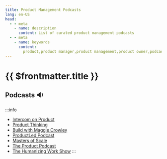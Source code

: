 ```yaml
---
title: Product Management Podcasts
lang: en-US
head:
  - - meta
    - name: description
      content: List of curated product management podcasts
  - - meta
    - name: keywords
      content:
        product,product manager,product management,product owner,podcasts, audio
---
```


# {{ $frontmatter.title }}

## Podcasts :sound:

:::info

- [Intercom on Product](https://podcasts.apple.com/ca/podcast/intercom-on-product/id1462264923)
- [Product Thinking](https://podcasts.apple.com/gb/podcast/product-thinking/id1550800132)
- [Build with Maggie Crowley](https://podcasts.apple.com/ca/podcast/build-with-maggie-crowley/id1445050691)
- [ProductLed Podcast](https://podcasts.apple.com/us/podcast/productled-podcast/id1491416462)
- [Masters of Scale](https://podcasts.apple.com/us/podcast/masters-of-scale/id1227971746)
- [The Product Podcast](https://open.spotify.com/show/1XBrhVLsQOIAv3KFBqnzrX?si=cb84fb44388d457c&nd=1)
- [The Humanizing Work Show](https://www.humanizingwork.com/humanizing-work-show/)
  :::
